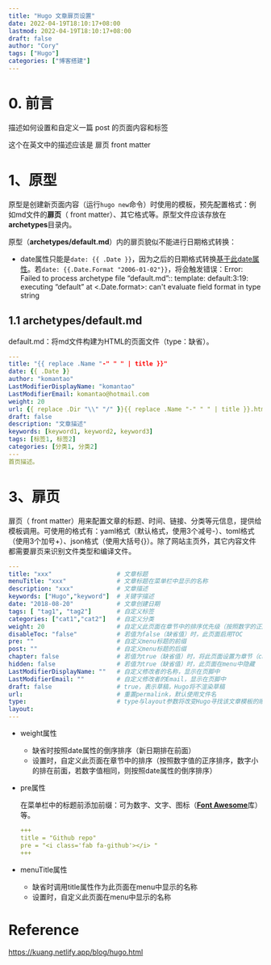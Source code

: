 ```yaml
---
title: "Hugo 文章扉页设置"
date: 2022-04-19T18:10:17+08:00
lastmod: 2022-04-19T18:10:17+08:00
draft: false
author: "Cory"
tags: ["Hugo"]
categories: ["博客搭建"]
---
```


# 0. 前言

描述如何设置和自定义一篇 post 的页面内容和标签

这个在英文中的描述应该是 扉页 front matter

# 1、原型

原型是创建新页面内容（运行`hugo new`命令）时使用的模板，预先配置格式：例如md文件的**扉页**（ front matter）、其它格式等。原型文件应该存放在**archetypes**目录内。

原型（**archetypes/default.md**）内的扉页貌似不能进行日期格式转换：

- date属性只能是`date: {{ .Date }}`，因为之后的日期格式转换[基于此date属性](https://gohugo.io/functions/format/#hugo-date-and-time-templating-reference)。若`date: {{.Date.Format "2006-01-02"}}`，将会触发错误：Error: Failed to process archetype file “default.md”:: template: default:3:19: executing “default” at <.Date.format>: can't evaluate field format in type string

## 1.1 archetypes/default.md

default.md：将md文件构建为HTML的页面文件（type：缺省）。

```yaml
---
title: "{{ replace .Name "-" " " | title }}"
date: {{ .Date }}
author: "komantao"
LastModifierDisplayName: "komantao"
LastModifierEmail: komantao@hotmail.com
weight: 20
url: {{ replace .Dir "\\" "/" }}{{ replace .Name "-" " " | title }}.html
draft: false
description: "文章描述"
keywords: [keyword1, keyword2, keyword3]
tags: [标签1, 标签2]
categories: [分类1, 分类2]
---
首页描述。
```

# 3、扉页

扉页（ front matter）用来配置文章的标题、时间、链接、分类等元信息，提供给模板调用。可使用的格式有：yaml格式（默认格式，使用3个减号-）、toml格式（使用3个加号+）、json格式（使用大括号{}）。除了网站主页外，其它内容文件都需要扉页来识别文件类型和编译文件。

```yaml
---
title: "xxx"                  # 文章标题
menuTitle: "xxx"              # 文章标题在菜单栏中显示的名称
description: "xxx"            # 文章描述
keywords: ["Hugo","keyword"]  # 关键字描述
date: "2018-08-20"            # 文章创建日期
tags: [ "tag1", "tag2"]       # 自定义标签
categories: ["cat1","cat2"]   # 自定义分类
weight: 20                    # 自定义此页面在章节中的排序优先级（按照数字的正序排序）
disableToc: "false"           # 若值为false（缺省值）时，此页面启用TOC
pre: ""                       # 自定义menu标题的前缀
post: ""                      # 自定义menu标题的后缀
chapter: false                # 若值为true（缺省值）时，将此页面设置为章节（chapter）
hidden: false                 # 若值为true（缺省值）时，此页面在menu中隐藏
LastModifierDisplayName: ""   # 自定义修改者的名称，显示在页脚中
LastModifierEmail: ""         # 自定义修改者的Email，显示在页脚中
draft: false                  # true，表示草稿，Hugo将不渲染草稿
url:                          # 重置permalink，默认使用文件名
type:                         # type与layout参数将改变Hugo寻找该文章模板的顺序
layout: 
---
```

- weight属性

  - 缺省时按照date属性的倒序排序（新日期排在前面）
  - 设置时，自定义此页面在章节中的排序（按照数字值的正序排序，数字小的排在前面，若数字值相同，则按照date属性的倒序排序）

- pre属性

  在菜单栏中的标题前添加前缀：可为数字、文字、图标（[**Font Awesome**](https://fontawesome.com/v4.7.0/icons/)库）等。

  ```yaml
  +++
  title = "Github repo"
  pre = "<i class='fab fa-github'></i> "
  +++
  ```

- menuTitle属性

  - 缺省时调用title属性作为此页面在menu中显示的名称
  - 设置时，自定义此页面在menu中显示的名称

# Reference

https://kuang.netlify.app/blog/hugo.html

